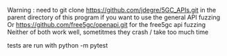 Warning : need to git clone https://github.com/jdegre/5GC_APIs.git in the parent directory of this program if you want to use the general API fuzzing
Or https://github.com/free5gc/openapi.git for the free5gc api fuzzing
Neither of both work well, sometitmes they crash / take too much time

tests are run with python -m pytest 